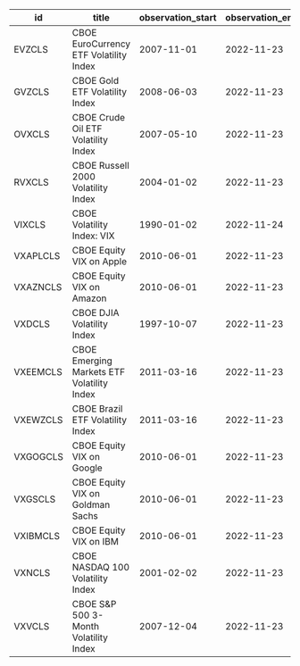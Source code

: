 | id       | title                                      | observation_start   | observation_end   |
|----------|--------------------------------------------|---------------------|-------------------|
| EVZCLS   | CBOE EuroCurrency ETF Volatility Index     | 2007-11-01          | 2022-11-23        |
| GVZCLS   | CBOE Gold ETF Volatility Index             | 2008-06-03          | 2022-11-23        |
| OVXCLS   | CBOE Crude Oil ETF Volatility Index        | 2007-05-10          | 2022-11-23        |
| RVXCLS   | CBOE Russell 2000 Volatility Index         | 2004-01-02          | 2022-11-23        |
| VIXCLS   | CBOE Volatility Index: VIX                 | 1990-01-02          | 2022-11-24        |
| VXAPLCLS | CBOE Equity VIX on Apple                   | 2010-06-01          | 2022-11-23        |
| VXAZNCLS | CBOE Equity VIX on Amazon                  | 2010-06-01          | 2022-11-23        |
| VXDCLS   | CBOE DJIA Volatility Index                 | 1997-10-07          | 2022-11-23        |
| VXEEMCLS | CBOE Emerging Markets ETF Volatility Index | 2011-03-16          | 2022-11-23        |
| VXEWZCLS | CBOE Brazil ETF Volatility Index           | 2011-03-16          | 2022-11-23        |
| VXGOGCLS | CBOE Equity VIX on Google                  | 2010-06-01          | 2022-11-23        |
| VXGSCLS  | CBOE Equity VIX on Goldman Sachs           | 2010-06-01          | 2022-11-23        |
| VXIBMCLS | CBOE Equity VIX on IBM                     | 2010-06-01          | 2022-11-23        |
| VXNCLS   | CBOE NASDAQ 100 Volatility Index           | 2001-02-02          | 2022-11-23        |
| VXVCLS   | CBOE S&P 500 3-Month Volatility Index      | 2007-12-04          | 2022-11-23        |